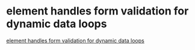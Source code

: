 # element handles form validation for dynamic data loops
[element handles form validation for dynamic data loops](https://aiwithcloud.com/2022/09/14/element_handles_form_validation_for_dynamic_data_loops/)